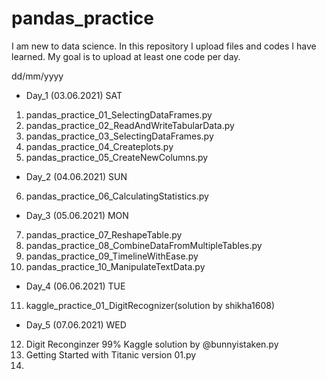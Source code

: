 # pandas_practice
I am new to data science. In this repository I upload files and codes I have learned.
My goal is to upload at least one code per day. 

dd/mm/yyyy

* Day_1 (03.06.2021) SAT
1) pandas_practice_01_SelectingDataFrames.py
2) pandas_practice_02_ReadAndWriteTabularData.py
3) pandas_practice_03_SelectingDataFrames.py
4) pandas_practice_04_Createplots.py
5) pandas_practice_05_CreateNewColumns.py

* Day_2 (04.06.2021) SUN
6) pandas_practice_06_CalculatingStatistics.py

* Day_3 (05.06.2021) MON
7) pandas_practice_07_ReshapeTable.py
8) pandas_practice_08_CombineDataFromMultipleTables.py
9) pandas_practice_09_TimelineWithEase.py
10) pandas_practice_10_ManipulateTextData.py

* Day_4 (06.06.2021) TUE
11) kaggle_practice_01_DigitRecognizer(solution by shikha1608)

* Day_5 (07.06.2021) WED
12) Digit Reconginzer 99% Kaggle solution by @bunnyistaken.py
13) Getting Started with Titanic version 01.py
14) 
